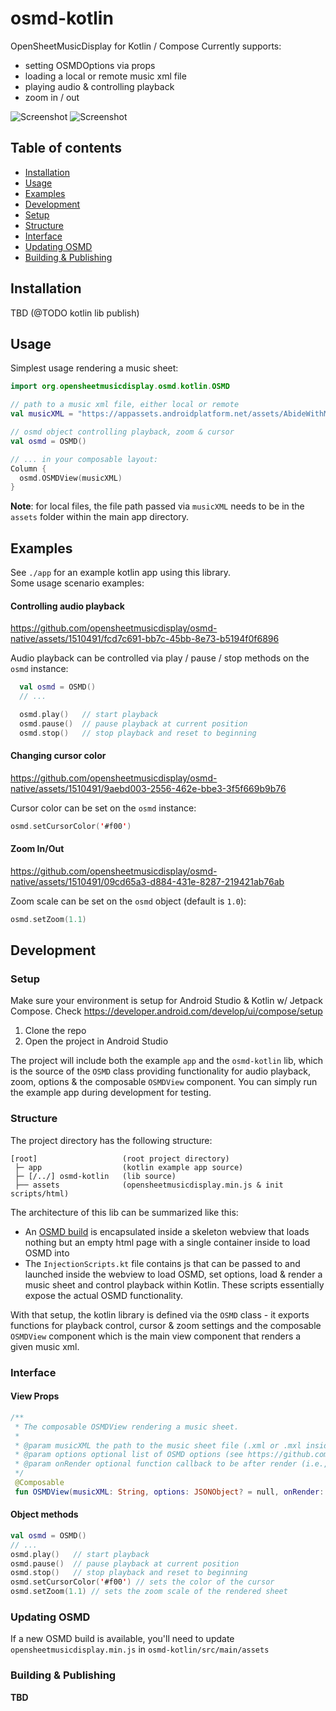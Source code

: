 # osmd-kotlin

OpenSheetMusicDisplay for Kotlin / Compose
Currently supports:
- setting OSMDOptions via props
- loading a local or remote music xml file
- playing audio & controlling playback
- zoom in / out

![Screenshot](screenshot_1.jpg)
![Screenshot](screenshot_2.jpg)

## Table of contents
* [Installation](#installation)
* [Usage](#usage)
* [Examples](#examples)
* [Development](#development)
* [Setup](#setup)
* [Structure](#structure)
* [Interface](#interface)
* [Updating OSMD](#updating-osmd)
* [Building & Publishing](#building--publishing)

## Installation

TBD (@TODO kotlin lib publish)

## Usage

Simplest usage rendering a music sheet:
```kotlin
import org.opensheetmusicdisplay.osmd.kotlin.OSMD

// path to a music xml file, either local or remote
val musicXML = "https://appassets.androidplatform.net/assets/AbideWithMe.mxl"

// osmd object controlling playback, zoom & cursor
val osmd = OSMD()

// ... in your composable layout:
Column {
  osmd.OSMDView(musicXML)
}
```

**Note**: for local files, the file path passed via `musicXML` needs to be in the `assets` folder within the main app directory. 

## Examples
See `./app` for an example kotlin app using this library.  
Some usage scenario examples:

#### Controlling audio playback

https://github.com/opensheetmusicdisplay/osmd-native/assets/1510491/fcd7c691-bb7c-45bb-8e73-b5194f0f6896

Audio playback can be controlled via play / pause / stop methods on the `osmd` instance:  

```kotlin
  val osmd = OSMD()
  // ...

  osmd.play()   // start playback
  osmd.pause()  // pause playback at current position
  osmd.stop()   // stop playback and reset to beginning
```
#### Changing cursor color

https://github.com/opensheetmusicdisplay/osmd-native/assets/1510491/9aebd003-2556-462e-bbe3-3f5f669b9b76

Cursor color can be set  on the `osmd` instance:
```kotlin
osmd.setCursorColor('#f00')
```

#### Zoom In/Out

https://github.com/opensheetmusicdisplay/osmd-native/assets/1510491/09cd65a3-d884-431e-8287-219421ab76ab

Zoom scale can be set on the `osmd` object (default is `1.0`):
```kotlin
osmd.setZoom(1.1)
```

## Development

### Setup
Make sure your environment is setup for Android Studio & Kotlin w/ Jetpack Compose.
Check https://developer.android.com/develop/ui/compose/setup 



1. Clone the repo
2. Open the project in Android Studio

The project will include both the example `app` and the `osmd-kotlin` lib, which is the source of the `OSMD` class providing functionality for audio playback, zoom, options & the composable `OSMDView` component. You can simply run the example app during development for testing.


### Structure
The project directory has the following structure:
```
[root]                   (root project directory)
 ├─ app                  (kotlin example app source) 
 ├─ [/../] osmd-kotlin   (lib source) 
 ├── assets              (opensheetmusicdisplay.min.js & init scripts/html) 
```
The architecture of this lib can be summarized like this:
- An [OSMD build](https://github.com/opensheetmusicdisplay/opensheetmusicdisplay) is encapsulated inside a skeleton webview that loads nothing but an empty html page with a single container inside to load OSMD into
- The `InjectionScripts.kt` file contains js that can be passed to and launched inside the webview to load OSMD, set options, load & render a music sheet and control playback within Kotlin. These scripts essentially expose the actual OSMD functionality.

With that setup, the kotlin library is defined via the `OSMD` class -  it exports functions for playback control, cursor & zoom settings and the composable `OSMDView` component which is the main view component that renders a given music xml.

### Interface

#### View Props
```kotlin
/**
 * The composable OSMDView rendering a music sheet.
 *
 * @param musicXML the path to the music sheet file (.xml or .mxl inside assets folder)
 * @param options optional list of OSMD options (see https://github.com/opensheetmusicdisplay/osmd-types-player )
 * @param onRender optional function callback to be after render (i.e., for loading indicators etc.)
 */
 @Composable
 fun OSMDView(musicXML: String, options: JSONObject? = null, onRender: (() -> Unit)? = null)
```
#### Object methods
```kotlin
val osmd = OSMD()
// ...
osmd.play()   // start playback
osmd.pause()  // pause playback at current position
osmd.stop()   // stop playback and reset to beginning
osmd.setCursorColor('#f00') // sets the color of the cursor
osmd.setZoom(1.1) // sets the zoom scale of the rendered sheet
```

### Updating OSMD
If a new OSMD build is available, you'll need to update `opensheetmusicdisplay.min.js` in `osmd-kotlin/src/main/assets`

### Building & Publishing

**TBD**
